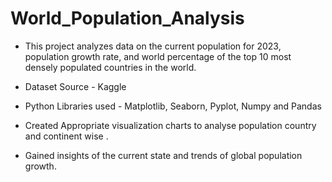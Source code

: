 # World_Population_Analysis

- This project analyzes data on the current population for 2023, population growth rate, and world percentage of the top 10 most densely populated countries in the world. 

- Dataset Source - Kaggle

- Python Libraries used - Matplotlib, Seaborn, Pyplot, Numpy and Pandas

- Created Appropriate visualization charts to analyse population country and continent wise .

- Gained insights of the current state and trends of global population growth.

